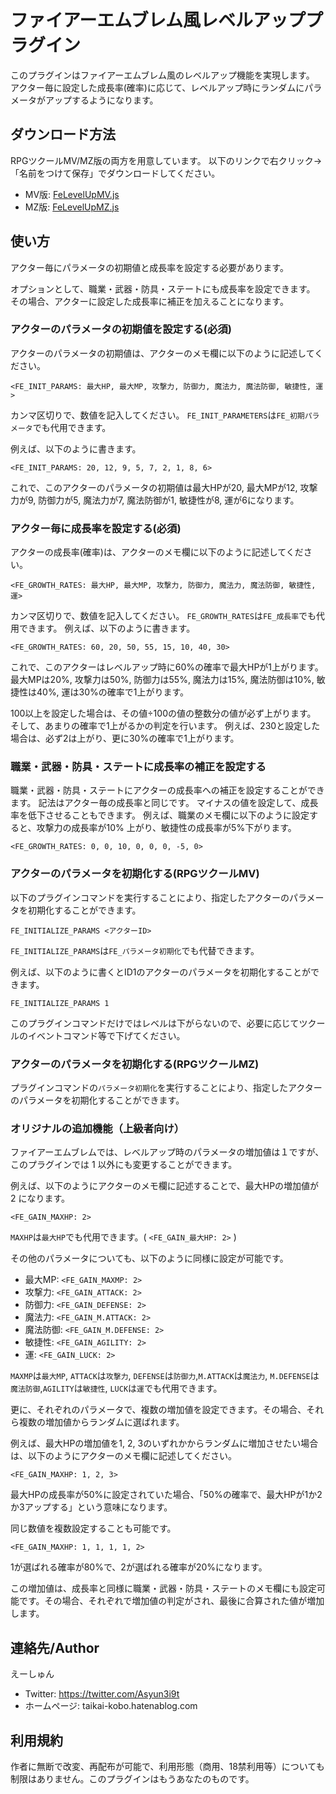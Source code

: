 # ファイアーエムブレム風レベルアッププラグイン
このプラグインはファイアーエムブレム風のレベルアップ機能を実現します。
アクター毎に設定した成長率(確率)に応じて、レベルアップ時にランダムにパラメータがアップするようになります。

## ダウンロード方法
RPGツクールMV/MZ版の両方を用意しています。
以下のリンクで右クリック→「名前をつけて保存」でダウンロードしてください。

- MV版: [FeLevelUpMV.js](https://raw.githubusercontent.com/HidetoshiKawaguchi/RPGMaker-plugins/main/FeLevelUp/FeLevelUpMV.js)
- MZ版: [FeLevelUpMZ.js](https://raw.githubusercontent.com/HidetoshiKawaguchi/RPGMaker-plugins/main/FeLevelUp/FeLevelUpMZ.js)



## 使い方
アクター毎にパラメータの初期値と成長率を設定する必要があります。

オプションとして、職業・武器・防具・ステートにも成長率を設定できます。
その場合、アクターに設定した成長率に補正を加えることになります。

### アクターのパラメータの初期値を設定する(必須)
アクターのパラメータの初期値は、アクターのメモ欄に以下のように記述してください。
```
<FE_INIT_PARAMS: 最大HP, 最大MP, 攻撃力, 防御力, 魔法力, 魔法防御, 敏捷性, 運>
```
カンマ区切りで、数値を記入してください。
`FE_INIT_PARAMETERS`は`FE_初期パラメータ`でも代用できます。

例えば、以下のように書きます。
```
<FE_INIT_PARAMS: 20, 12, 9, 5, 7, 2, 1, 8, 6>
```
これで、このアクターのパラメータの初期値は最大HPが20, 最大MPが12, 攻撃力が9, 防御力が5, 魔法力が7, 魔法防御が1, 敏捷性が8, 運が6になります。

### アクター毎に成長率を設定する(必須)
アクターの成長率(確率)は、アクターのメモ欄に以下のように記述してください。
```
<FE_GROWTH_RATES: 最大HP, 最大MP, 攻撃力, 防御力, 魔法力, 魔法防御, 敏捷性, 運>
```
カンマ区切りで、数値を記入してください。
`FE_GROWTH_RATES`は`FE_成長率`でも代用できます。
例えば、以下のように書きます。
```
<FE_GROWTH_RATES: 60, 20, 50, 55, 15, 10, 40, 30>
```
これで、このアクターはレベルアップ時に60%の確率で最大HPが1上がります。
最大MPは20%, 攻撃力は50%, 防御力は55%, 魔法力は15%, 魔法防御は10%, 敏捷性は40%, 運は30%の確率で1上がります。

100以上を設定した場合は、その値÷100の値の整数分の値が必ず上がります。
そして、あまりの確率で1上がるかの判定を行います。
例えば、230と設定した場合は、必ず2は上がり、更に30%の確率で1上がります。

### 職業・武器・防具・ステートに成長率の補正を設定する
職業・武器・防具・ステートにアクターの成長率への補正を設定することができます。
記法はアクター毎の成長率と同じです。
マイナスの値を設定して、成長率を低下させることもできます。
例えば、職業のメモ欄に以下のように設定すると、攻撃力の成長率が10% 上がり、敏捷性の成長率が5%下がります。
```
<FE_GROWTH_RATES: 0, 0, 10, 0, 0, 0, -5, 0>
```


### アクターのパラメータを初期化する(RPGツクールMV)
以下のプラグインコマンドを実行することにより、指定したアクターのパラメータを初期化することができます。
```
FE_INITIALIZE_PARAMS <アクターID>
```
`FE_INITIALIZE_PARAMS`は`FE_パラメータ初期化`でも代替できます。

例えば、以下のように書くとID1のアクターのパラメータを初期化することができます。
```
FE_INITIALIZE_PARAMS 1
```

このプラグインコマンドだけではレベルは下がらないので、必要に応じてツクールのイベントコマンド等で下げてください。

### アクターのパラメータを初期化する(RPGツクールMZ)
プラグインコマンドの`パラメータ初期化`を実行することにより、指定したアクターのパラメータを初期化することができます。


### オリジナルの追加機能（上級者向け）
ファイアーエムブレムでは、レベルアップ時のパラメータの増加値は１ですが、このプラグインでは 1 以外にも変更することができます。

例えば、以下のようにアクターのメモ欄に記述することで、最大HPの増加値が 2 になります。
```
<FE_GAIN_MAXHP: 2>
```
`MAXHP`は`最大HP`でも代用できます。( `<FE_GAIN_最大HP: 2>` )

その他のパラメータについても、以下のように同様に設定が可能です。
- 最大MP: `<FE_GAIN_MAXMP: 2>`
- 攻撃力: `<FE_GAIN_ATTACK: 2>`
- 防御力: `<FE_GAIN_DEFENSE: 2>`
- 魔法力: `<FE_GAIN_M.ATTACK: 2>`
- 魔法防御: `<FE_GAIN_M.DEFENSE: 2>`
- 敏捷性: `<FE_GAIN_AGILITY: 2>`
- 運: `<FE_GAIN_LUCK: 2>`

`MAXMP`は`最大MP`, `ATTACK`は`攻撃力`, `DEFENSE`は`防御力`,`M.ATTACK`は`魔法力`, `M.DEFENSE`は`魔法防御`,`AGILITY`は`敏捷性`, `LUCK`は`運`でも代用できます。

更に、それぞれのパラメータで、複数の増加値を設定できます。その場合、それら複数の増加値からランダムに選ばれます。

例えば、最大HPの増加値を1, 2, 3のいずれかからランダムに増加させたい場合は、以下のようにアクターのメモ欄に記述してください。
```
<FE_GAIN_MAXHP: 1, 2, 3>
```
最大HPの成長率が50%に設定されていた場合、「50%の確率で、最大HPが1か2か3アップする」という意味になります。

同じ数値を複数設定することも可能です。
```
<FE_GAIN_MAXHP: 1, 1, 1, 1, 2>
```
1が選ばれる確率が80%で、2が選ばれる確率が20%になります。

この増加値は、成長率と同様に職業・武器・防具・ステートのメモ欄にも設定可能です。その場合、それぞれで増加値の判定がされ、最後に合算された値が増加します。


## 連絡先/Author
えーしゅん
- Twitter:  https://twitter.com/Asyun3i9t
- ホームページ: taikai-kobo.hatenablog.com

## 利用規約
作者に無断で改変、再配布が可能で、利用形態（商用、18禁利用等）についても制限はありません。このプラグインはもうあなたのものです。
